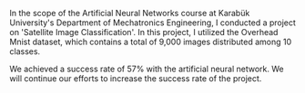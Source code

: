 In the scope of the Artificial Neural Networks course at Karabük University's Department of Mechatronics Engineering, I conducted a project on 'Satellite Image Classification'.
 In this project, I utilized the Overhead Mnist dataset, which contains a total of 9,000 images distributed among 10 classes.

We achieved a success rate of 57% with the artificial neural network. We will continue our efforts to increase the success rate of the project. 
